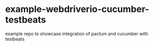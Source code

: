 # example-webdriverio-cucumber-testbeats
example repo to showcase integration of pactum and cucumber with testbeats
